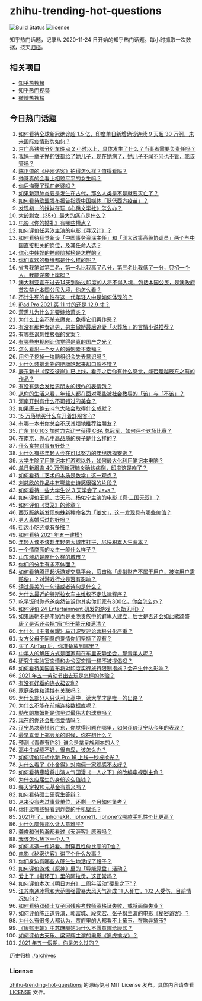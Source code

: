 # zhihu-trending-hot-questions

[![Build Status](https://github.com/justjavac/zhihu-trending-hot-questions/workflows/ci/badge.svg?branch=master)](https://github.com/justjavac/zhihu-trending-hot-questions/actions)
[![license](https://img.shields.io/github/license/justjavac/zhihu-trending-hot-questions)](https://github.com/justjavac/zhihu-trending-hot-questions/blob/master/LICENSE)

知乎热门话题，记录从 2020-11-24 日开始的知乎热门话题。每小时抓取一次数据，按天[归档](./archives)。

## 相关项目

- [知乎热搜榜](https://github.com/justjavac/zhihu-trending-top-search)
- [知乎热门视频](https://github.com/justjavac/zhihu-trending-hot-video)
- [微博热搜榜](https://github.com/justjavac/weibo-trending-hot-search)

## 今日热门话题

<!-- BEGIN -->
<!-- 最后更新时间 Sun May 02 2021 12:08:25 GMT+0800 (China Standard Time) -->

1. [如何看待全球新冠确诊超 1.5 亿，印度单日新增确诊连续 9 天超 30
   万例，未来国际疫情形势如何？](https://www.zhihu.com/question/457368252)
2. [京广高铁部分列车晚点 2
   小时以上，具体发生了什么？当事者需要负责任吗？](https://www.zhihu.com/question/457415431)
3. [我妈一辈子挣的钱都给了她儿子，现在她病了，她儿子不闻不问也不管，我该管吗？](https://www.zhihu.com/question/457182672)
4. [陈正道的《秘密访客》拍得怎么样？值得看吗？](https://www.zhihu.com/question/302455509)
5. [帅哥真的会看上相貌平平的女生吗？](https://www.zhihu.com/question/384512378)
6. [你后悔娶了现在老婆吗？](https://www.zhihu.com/question/315457601)
7. [如果新冠肺炎要是发生在古代，那么人类是不是就要灭亡了？](https://www.zhihu.com/question/386034997)
8. [如何看待欧盟发布报告指责中国媒体「贬低西方疫苗」？](https://www.zhihu.com/question/457156068)
9. [发现初一的妹妹在玩《心跳文学社》怎么办？](https://www.zhihu.com/question/457348681)
10. [大龄剩女（35+）最大的痛心是什么？](https://www.zhihu.com/question/440901341)
11. [电影《你的婚礼》有哪些槽点？](https://www.zhihu.com/question/457315770)
12. [如何评价任素汐主演的电影《寻汉计》？](https://www.zhihu.com/question/452124896)
13. [如何看待拜登新设「中国事务资深主任」和「印太政策高级协调员」两个与中国直接相关的岗位，及其任命人选？](https://www.zhihu.com/question/439647733)
14. [你心中韩娱的神颜阶梯榜是怎样的？](https://www.zhihu.com/question/453629531)
15. [你们喜欢的壁纸都是什么样的呢？](https://www.zhihu.com/question/450832983)
16. [省考我笔试第二名，第一名比我高了八分，第三名比我低了一分，只招一个人，我能逆袭上岸吗？](https://www.zhihu.com/question/325465519)
17. [澳大利亚宣布过去14天到访过印度的人将不得入境，包括本国公民，是澳政府首次禁止本国公民入境，你怎么看？](https://www.zhihu.com/question/457378118)
18. [不计生死的血性在这一代年轻人中是如何体现的？](https://www.zhihu.com/question/455928947)
19. [iPad Pro 2021 买 11 寸的还是 12.9 寸？](https://www.zhihu.com/question/455715172)
20. [萧熏儿为什么非要嫁给萧炎？](https://www.zhihu.com/question/448033860)
21. [为什么上帝不杀光魔鬼，免得它们再作恶？](https://www.zhihu.com/question/64073160)
22. [有没有那种女追男，男主傲娇最后追妻「火葬场」的言情小说推荐？](https://www.zhihu.com/question/319718396)
23. [有哪些讽刺性极强的文案？](https://www.zhihu.com/question/442190842)
24. [有哪些电视剧让你觉得是真的国产之光？](https://www.zhihu.com/question/441124825)
25. [怎么看出一个女人的婚姻幸不幸福？](https://www.zhihu.com/question/276812701)
26. [用勺子挖掉一块脑组织会失去意识吗？](https://www.zhihu.com/question/392867244)
27. [为什么装排泄物的肥肠吃起来却口感不错？](https://www.zhihu.com/question/344215207)
28. [辰东新书《深空彼岸》已上线，看完之后你有什么感觉，能否超越辰东之前的作品？](https://www.zhihu.com/question/457375922)
29. [有没有适合发给男朋友的很作的表情包？](https://www.zhihu.com/question/403930549)
30. [从你的生活来看，年轻人都在面对哪些被社会教导的「该」与「不该」？](https://www.zhihu.com/question/457143615)
31. [河南开封有什么不可错过的美食？](https://www.zhihu.com/question/38508976)
32. [如果唐三跑去斗气大陆会取得什么成就？](https://www.zhihu.com/question/457005456)
33. [15 万落地买什么车开着舒服省心?](https://www.zhihu.com/question/441839447)
34. [有哪一本书你总会不厌其烦地推荐给朋友？](https://www.zhihu.com/question/456541643)
35. [广东 110:103 加时力克辽宁获得 CBA
    总冠军，如何评价这场比赛？](https://www.zhihu.com/question/457433248)
36. [在南京，你心中高品质的房子是什么样的？](https://www.zhihu.com/question/451564840)
37. [什么食物对胃有好处？](https://www.zhihu.com/question/452782482)
38. [为什么有些年轻人会在可以努力的年纪选择安逸？](https://www.zhihu.com/question/457144755)
39. [大学生除了用笔记本打游戏以外，如何最大化利用笔记本电脑？](https://www.zhihu.com/question/308214926)
40. [单日新增逾 40 万例新冠肺炎确诊病例，印度这是咋了？](https://www.zhihu.com/question/457388433)
41. [如何看待「艺术的本质是数学」这一观点？](https://www.zhihu.com/question/453012362)
42. [刘慈欣的作品中有哪些史诗感很强的片段？](https://www.zhihu.com/question/320983320)
43. [如何看待一些大学生说 3 天学会了 Java？](https://www.zhihu.com/question/66535555)
44. [如何评价王凯、古天乐、杨佑宁主演的电影《真·三国无双》？](https://www.zhihu.com/question/456766202)
45. [如何评价《灵笼》的终章？](https://www.zhihu.com/question/457072944)
46. [西双版纳新发现蜘蛛新种命名为「姜文」，这一发现具有哪些价值？](https://www.zhihu.com/question/457371552)
47. [男人离婚后过的好吗？](https://www.zhihu.com/question/347515903)
48. [街边小吃究竟有多脏？](https://www.zhihu.com/question/275756508)
49. [如何看待 2021 年五一建模?](https://www.zhihu.com/question/457077323)
50. [年轻人该不该趁年轻去大城市打拼，尽快积累人生资本？](https://www.zhihu.com/question/457144259)
51. [一个情商高的女生一般什么样子？](https://www.zhihu.com/question/325303800)
52. [山东潍坊是座什么样的城市？](https://www.zhihu.com/question/27131303)
53. [你们的分手有多不体面？](https://www.zhihu.com/question/363689631)
54. [如何看待腾讯起诉游戏交易平台，庭审称「虚拟财产不属于用户，被盗用户需赔偿」？对游戏行业是否有影响？](https://www.zhihu.com/question/457298163)
55. [读过最美的一句话或者诗句是什么？](https://www.zhihu.com/question/455795683)
56. [为什么最近的特斯拉女车主维权不走法律程序？](https://www.zhihu.com/question/457223564)
57. [吃早饭时你爸爸突然告诉你其实你们家有300亿，你会怎么办？](https://www.zhihu.com/question/447823721)
58. [如何评价 24 Entertainment
    研发的游戏《永劫无间》?](https://www.zhihu.com/question/361077302)
59. [如果唐朝不是李家而是关陇贵族中的鲜卑人建立，后世是否还会如此歌颂盛唐？是否还会把“唐”归于蒙元和满清？](https://www.zhihu.com/question/40242155)
60. [为什么《王者荣耀》马可波罗评论两极分化严重？](https://www.zhihu.com/question/450563897)
61. [女方父母不同意的爱情你们坚持了没有？](https://www.zhihu.com/question/450741243)
62. [买了 AirTag 后，你准备放到哪里？](https://www.zhihu.com/question/455714523)
63. [中年人的解压方式是回家前在车里安静坐会，那青年人呢？](https://www.zhihu.com/question/390992174)
64. [研究生实验室恋情和办公室恋情一样不被提倡吗？](https://www.zhihu.com/question/422926125)
65. [如何看待美国宣布将对印度实行旅行限制措施？会产生什么影响？](https://www.zhihu.com/question/457369354)
66. [2021 年五一劳动节出去玩是怎样的体验？](https://www.zhihu.com/question/454814759)
67. [有没有好看的连衣裙安利?](https://www.zhihu.com/question/371633748)
68. [家庭条件和读博有关联吗？](https://www.zhihu.com/question/447076124)
69. [为什么部分人只认可上高中，读大学才是唯一的出路？](https://www.zhihu.com/question/454929611)
70. [为什么不能在前端连接数据库呢？](https://www.zhihu.com/question/457087098)
71. [勒布朗詹姆斯是你见过最伟大的球员吗？](https://www.zhihu.com/question/437242038)
72. [现在的你还会相信爱情吗？](https://www.zhihu.com/question/455292387)
73. [辽宁总决赛惜败广东，你觉得问题在哪里，如何评价辽宁队今年的表现？](https://www.zhihu.com/question/457455834)
74. [最早喜爱上郑云龙的时候，你在想什么？](https://www.zhihu.com/question/454965660)
75. [预测《青春有你3》谁会是拿皇族剧本的人？](https://www.zhihu.com/question/442475543)
76. [高中生成绩不好，很自卑，该怎么办？](https://www.zhihu.com/question/454015933)
77. [如何评价联想小新 Pro 16 上线一秒被抢光？](https://www.zhihu.com/question/457352947)
78. [为什么看了《小舍得》对南俪一家观感不太好？](https://www.zhihu.com/question/456348765)
79. [如何看待鹿晗将出演人气国漫《一人之下》的改编电视剧主角？](https://www.zhihu.com/question/457280792)
80. [为什么应届生的身份这么值钱？](https://www.zhihu.com/question/296366864)
81. [每天定投10元基金有意义吗？](https://www.zhihu.com/question/400408500)
82. [如何看待硕士研究生答辩？](https://www.zhihu.com/question/317931767)
83. [从来没有考过事业单位，还剩一个月如何备考？](https://www.zhihu.com/question/351990894)
84. [你用过哪些好看到炸裂的手机壁纸？](https://www.zhihu.com/question/360400273)
85. [2021年了，iphoneXR、iphone11、iphone12哪款手机性价比更高？](https://www.zhihu.com/question/437168015)
86. [为什么庆怜那么让人意难平?](https://www.zhihu.com/question/456799483)
87. [龚俊和张哲瀚都看过《天涯客》原著吗？](https://www.zhihu.com/question/455307622)
88. [我该怎么放下一个人？](https://www.zhihu.com/question/447954221)
89. [如何挑选一件好看、耐穿且性价比高的T恤？](https://www.zhihu.com/question/404173699)
90. [电影《秘密访客》讲了个什么故事？](https://www.zhihu.com/question/457313735)
91. [你们身边有哪些人硬生生地活成了段子？](https://www.zhihu.com/question/52114382)
92. [如何评价游戏《原神》里的「导能原盘」活动？](https://www.zhihu.com/question/457259249)
93. [爱上了《指环王》里的阿拉贡，这正常吗？](https://www.zhihu.com/question/457230172)
94. [如何评价本次《明日方舟》二周年活动“覆巢之下”？](https://www.zhihu.com/question/457394249)
95. [江苏南通冰雹和大范围强雷暴大风天气造成 11 人死亡，102
    人受伤，目前情况如何？](https://www.zhihu.com/question/457376709)
96. [如何看待双硕士女子因残疾考教师资格证失败，或将面临失业？](https://www.zhihu.com/question/457095862)
97. [如何评价陈正道导演，郭富城、段奕宏、张子枫主演的电影《秘密访客》？](https://www.zhihu.com/question/404670407)
98. [为什么有很多人都认为，贾府里的人都看不上黛玉，在欺辱黛玉?](https://www.zhihu.com/question/457089903)
99. [《康熙王朝》中苏麻喇姑为什么不愿意嫁给康熙？](https://www.zhihu.com/question/300234602)
100. [如何评价古天乐、梁家辉主演的电影《追虎擒龙》？](https://www.zhihu.com/question/452349319)
101. [2021 年五一假期，你是怎么过的？](https://www.zhihu.com/question/457373821)

<!-- END -->

历史归档 [./archives](./archives)

### License

[zhihu-trending-hot-questions](https://github.com/justjavac/zhihu-trending-hot-questions)
的源码使用 MIT License 发布。具体内容请查看 [LICENSE](./LICENSE) 文件。
